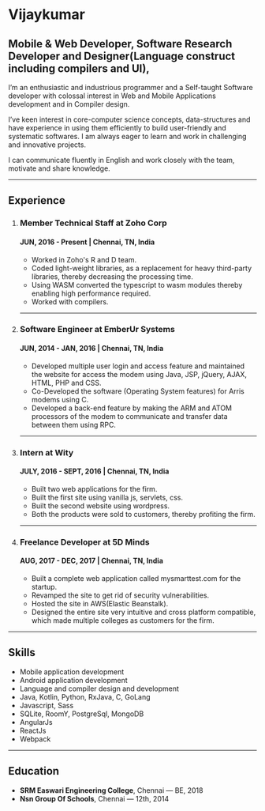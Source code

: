 # Vijaykumar

## Mobile & Web Developer, Software Research Developer and Designer(Language construct including compilers and UI), 

I’m an enthusiastic and industrious programmer and a Self-taught Software developer with colossal interest in Web and Mobile Applications development and in Compiler design.

I’ve keen interest in core-computer science concepts, data-structures and have experience in using them efficiently to build user-friendly and systematic softwares.
I am always eager to learn and work in challenging and innovative projects.

I can communicate fluently in English and work closely with the team, motivate and share knowledge. 

------------------
## Experience
1. ### **Member Technical Staff** at **Zoho Corp** 
   #### **JUN, 2016 - Present** | Chennai, TN, India
    - Worked in Zoho's R and D team.
    - Coded light-weight libraries, as a replacement for heavy third-party libraries, thereby decreasing the processing time.
    - Using WASM converted the typescript to wasm modules thereby enabling high performance required.
    - Worked with compilers.
   ------------------------
   
1. ### **Software Engineer** at **EmberUr Systems** 
   #### **JUN, 2014 - JAN, 2016** | Chennai, TN, India
    - Developed multiple user login and access feature and maintained the website for access the modem using Java, JSP, jQuery,     AJAX, HTML, PHP and CSS.
    - Co-Developed the software (Operating System features) for Arris modems using C.
    - Developed a back-end feature by making the ARM and ATOM processors of the modem to communicate and transfer data between      them using RPC. 
   ------------------------

1. ### **Intern** at **Wity**
   #### **JULY, 2016 - SEPT, 2016** | Chennai, TN, India
    - Built two web applications for the firm.
    - Built the first site using vanilla js, servlets, css.
    - Built the second website using wordpress.
    - Both the products were sold to customers, thereby profiting the firm.
   ------------------------

1. ### **Freelance Developer** at **5D Minds**
    #### **AUG, 2017 - DEC, 2017** | Chennai, TN, India
     - Built a complete web application called mysmarttest.com for the startup.
     - Revamped the site to get rid of security vulnerabilities.
     - Hosted the site in AWS(Elastic Beanstalk).
     - Designed the entire site very intuitive and cross platform compatible, which made multiple colleges as customers for the firm.
----------------------
## Skills
- Mobile application development
- Android application development
- Language and compiler design and development
- Java, Kotlin, Python, RxJava, C, GoLang
- Javascript, Sass
- SQLite, RoomY, PostgreSql, MongoDB
- AngularJs
- ReactJs
- Webpack
-------------------
## Education
- **SRM Easwari Engineering College**, Chennai — BE, 2018
- **Nsn Group Of Schools**, Chennai — 12th, 2014

<!-- ## Resume Will be updated soon... -->
